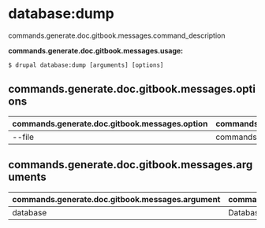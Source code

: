 # database:dump
commands.generate.doc.gitbook.messages.command_description

**commands.generate.doc.gitbook.messages.usage:**
```
$ drupal database:dump [arguments] [options] 
```

## commands.generate.doc.gitbook.messages.options
commands.generate.doc.gitbook.messages.option | commands.generate.doc.gitbook.messages.details
-------|-------------
--file | commands.database.dump.option.file

## commands.generate.doc.gitbook.messages.arguments
commands.generate.doc.gitbook.messages.argument | commands.generate.doc.gitbook.messages.details
---------|-------------
database | Database key from settings.php
